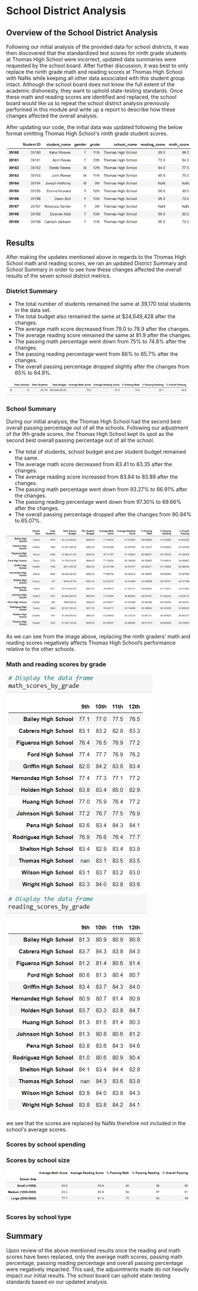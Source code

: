 # School District Analysis

## Overview of the School District Analysis

Following our initial analysis of the provided data for school districts, it was then discovered that the standardized test scores for ninth grade students at Thomas High School were incorrect, updated data summaries were requested by the school board. After further discussion, it was best to only replace the ninth grade math and reading scores at Thomas High School with NaNs while keeping all other data associated with this student group intact. Although the school board does not know the full extent of the academic dishonesty, they want to uphold state-testing standards. Once these math and reading scores are identified and replaced, the school board would like us to repeat the school district analysis previously performed in this module and write up a report to describe how these changes affected the overall analysis.

After updating our code, the initial data was updated following the below format omitting Thomas High School's ninth grade student scores.

![](Resources/NaN%20Update.PNG)

## Results

After making the updates mentioned above in regards to the Thomas High School math and reading scores, we ran an updated District Summary and School Summary in order to see how these changes affected the overall results of the seven school district metrics. 

### District Summary

 - The total number of students remained the same at 39,170 total students in the data set. 
 - The total budget also remained the same at $24,649,428 after the changes. 
 - The average math score decreased from 79.0 to 78.9 after the changes.
 - The average reading score remained the same at 81.9 after the changes.
 - The passing math percentage went down from 75% to 74.8% after the changes.
 - The passing reading percentage went from 86% to 85.7% after the changes.
 - The overall passing percentage dropped slightly after the changes from 65% to 64.9%.   

![](Resources/District%20Summary%202.PNG)

### School Summary

During our initial analysis, the Thomas High School had the second best overall passing percentage out of all the schools. Following our adjustment of the 9th grade scores, the Thomas High School kept its spot as the second best overall passing percentage out of all the school. 

 - The total of students, school budget and per student budget remained the same. 
 - The average math score decreased from 83.41 to 83.35 after the changes.
 - The average reading score increased from 83.84 to 83.89 after the changes.
 - The passing math percentage went down from 93.27% to 66.91% after the changes.
 - The passing reading percentage went down from 97.30% to 69.66% after the changes.
 - The overall passing percentage dropped after the changes from 90.94% to 65.07%. 

![](Resources/School%20Summary%203.PNG)

As we can see from the image above, replacing the ninth graders’ math and reading scores negatively affects Thomas High School’s performance relative to the other schools.

### Math and reading scores by grade

![](Resources/Math%20Scores%20by%20Grade.PNG) ![](Resources/Reading%20Scores%20by%20Grade.PNG)

we see that the scores are replaced by NaNs therefore not included in the school's average scores. 

### Scores by school spending

### Scores by school size

![](Resources/Scores%20by%20school%20size.PNG)

### Scores by school type

## Summary

Upon review of the above mentioned results once the reading and math scores have been replaced, only the average math scores, passing math percentage, passing reading percentage and overall passing percentage were negatively impacted. This said, the adjusmtnents made do not heavily impact our initial results. The school board can uphold state-testing standards based on our updated analysis.
